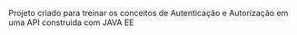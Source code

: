 Projeto criado para treinar os conceitos de Autenticação e Autorização em uma API construida com JAVA EE
